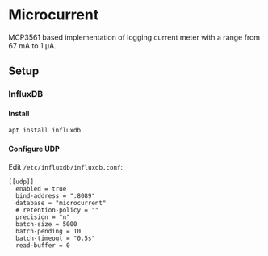 
# Microcurrent

MCP3561 based implementation of logging current meter with a range from 67 mA to 1 µA.

## Setup

### InfluxDB

#### Install

```sh
apt install influxdb
```

#### Configure UDP

Edit ```/etc/influxdb/influxdb.conf```:

```
[[udp]]
  enabled = true
  bind-address = ":8089"
  database = "microcurrent"
  # retention-policy = ""
  precision = "n"
  batch-size = 5000
  batch-pending = 10
  batch-timeout = "0.5s"
  read-buffer = 0
```
